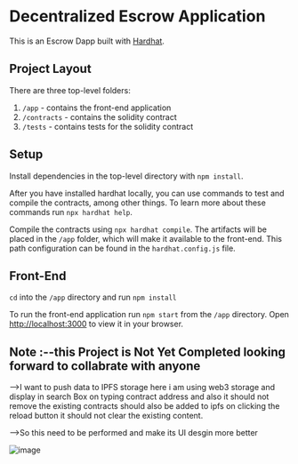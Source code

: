 # Decentralized Escrow Application

This is an Escrow Dapp built with [Hardhat](https://hardhat.org/).

## Project Layout

There are three top-level folders:

1. `/app` - contains the front-end application
2. `/contracts` - contains the solidity contract
3. `/tests` - contains tests for the solidity contract

## Setup

Install dependencies in the top-level directory with `npm install`.

After you have installed hardhat locally, you can use commands to test and compile the contracts, among other things. To learn more about these commands run `npx hardhat help`.

Compile the contracts using `npx hardhat compile`. The artifacts will be placed in the `/app` folder, which will make it available to the front-end. This path configuration can be found in the `hardhat.config.js` file.

## Front-End

`cd` into the `/app` directory and run `npm install`

To run the front-end application run `npm start` from the `/app` directory. Open [http://localhost:3000](http://localhost:3000) to view it in your browser.

## Note :--this Project is Not Yet Completed looking forward to collabrate with anyone
 
 -->I want to push data to IPFS storage here i am using web3 storage and display in search Box on typing contract address and also it should not remove the existing contracts  should also be added to ipfs on clicking the reload button it should not clear the existing content. 


-->So this need to be performed and make its UI desgin more better


![image](https://github.com/GPGPgauravpunetha12/Escrow_FullStack/assets/73377793/f64079e5-bb29-4ea2-a35f-5eae7c5c5d47)

